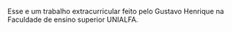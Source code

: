 Esse e um trabalho extracurricular feito pelo Gustavo Henrique na Faculdade de ensino superior UNIALFA.
